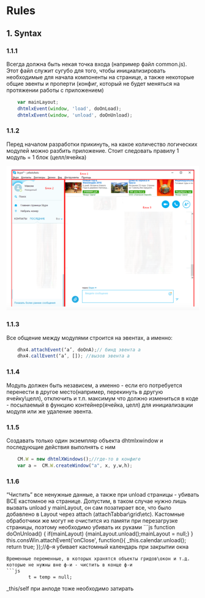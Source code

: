 # Rules

## 1. Syntax

### 1.1.1
Всегда должна быть некая точка входа (например файл common.js). Этот файл служит сугубо для того, чтобы инициализировать необходимые для начала компоненты на странице, а также некоторые общие эвенты и проперти (конфиг, который не будет меняться на протяжении работы с приложением)
```js 
	var mainLayout;
	dhtmlxEvent(window, 'load', doOnLoad);
	dhtmlxEvent(window, 'unload', doOnUnload);
```

### 1.1.2
Перед началом разработки прикинуть, на какое количество логических модулей можно разбить приложение. Стоит следовать правилу 1 модуль = 1 блок (целл/ячейка) 

![alt tag](https://github.com/traffman/dhtmlx-code-style/blob/master/1.1.2.png)

### 1.1.3
Все общение между модулями строится на эвентах, а именно:
```js 
	dhx4.attachEvent(‘a’, doOnA);// бинд эвента а 				
	dhx4.callEvent(‘a’, []); //вызов эвента а 
```

### 1.1.4
Модуль должен быть независем, а именно - если его потребуется перенести в другое место(например, перекинуть в другую ячейку\целл), отключить и т.п. максимум что должно измениться в коде - посылаемый в функцию контейнер(ячейка, целл) для инициализации модуля или же удаление эвента.

### 1.1.5
Создавать только один экземпляр объекта dhtmlxwindow и последующие действия выполнять с ним 
```js 
	CM.W = new dhtmlXWindows();//где-то в конфиге
	var a =  CM.W.createWindow("а", x, y,w,h);
```

### 1.1.6
“Чистить” все ненужные данные, а также при unload страницы - убивать ВСЕ кастомное на странице. Допустим, в таком случае нужно лишь вызвать unload у mainLayout, он сам позатирает все, что было добавлено в Layout через attach (attachTabbar\grid\etc). Кастомные обработчики же могут не очистится из памяти при перезагрузке страницы, поэтому необходимо убивать их руками 	```js 
	function doOnUnload() {
		if(mainLayout)
			{mainLayout.unload();mainLayout = null;}
	}
	this.consWin.attachEvent('onClose', function(){
		_this.calendar.unload();
		return true;
	});//ф-я убивает кастомный календарь при закрытии окна
```
Временные переменные, в которых хранятся объекты гридов\окон и т.д. которые не нужны вне ф-и - чистить в конце ф-и
```js 
		t = temp = null;
``` 
_this/self при анлоде тоже необходимо затирать

